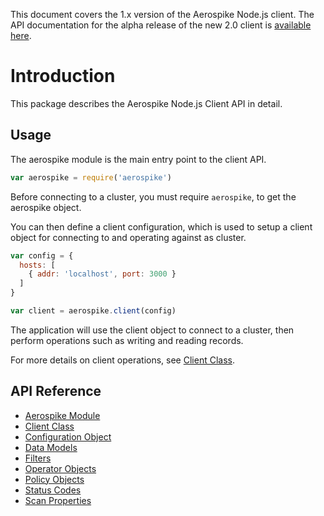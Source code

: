 This document covers the 1.x version of the Aerospike Node.js client. The API
documentation for the alpha release of the new 2.0 client is
[available here](http://www.aerospike.com/apidocs/nodejs/).

# Introduction

This package describes the Aerospike Node.js Client API in detail.

## Usage

The aerospike module is the main entry point to the client API.

```js
var aerospike = require('aerospike')
```

Before connecting to a cluster, you must require `aerospike`, to get the aerospike object.

You can then define a client configuration, which is used to setup a client object for connecting to and operating against as cluster.

```js
var config = {
  hosts: [
    { addr: 'localhost', port: 3000 }
  ]
}

var client = aerospike.client(config)
```

The application will use the client object to connect to a cluster, then perform operations such as writing and reading records.

For more details on client operations, see [Client Class](client.md).

## API Reference

- [Aerospike Module](aerospike.md)
- [Client Class](client.md)
- [Configuration Object](configuration.md)
- [Data Models](datamodel.md)
- [Filters](filters.md)
- [Operator Objects](operators.md)
- [Policy Objects](policies.md)
- [Status Codes](status.md)
- [Scan Properties](scanproperties.md)

